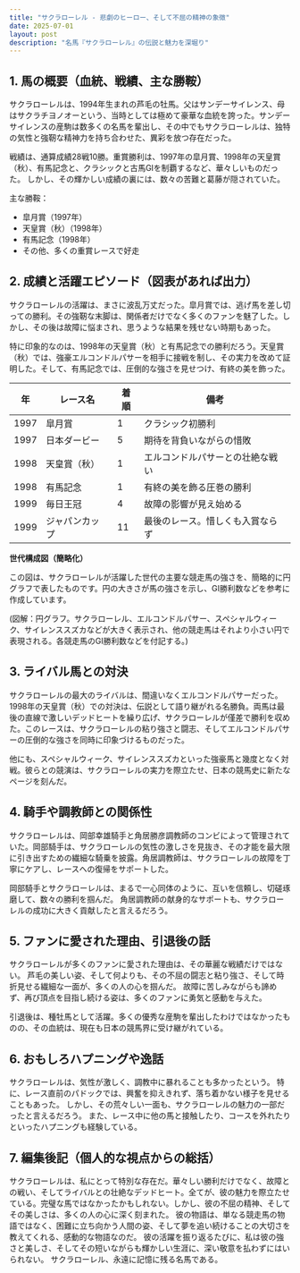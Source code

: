 ```yaml
---
title: "サクラローレル - 悲劇のヒーロー、そして不屈の精神の象徴"
date: 2025-07-01
layout: post
description: "名馬『サクラローレル』の伝説と魅力を深堀り"
---
```


## 1. 馬の概要（血統、戦績、主な勝鞍）

サクラローレルは、1994年生まれの芦毛の牡馬。父はサンデーサイレンス、母はサクラチヨノオーという、当時としては極めて豪華な血統を誇った。サンデーサイレンスの産駒は数多くの名馬を輩出し、その中でもサクラローレルは、独特の気性と強靭な精神力を持ち合わせた、異彩を放つ存在だった。

戦績は、通算成績28戦10勝。重賞勝利は、1997年の皐月賞、1998年の天皇賞（秋）、有馬記念と、クラシックと古馬GIを制覇するなど、華々しいものだった。  しかし、その輝かしい成績の裏には、数々の苦難と葛藤が隠されていた。

主な勝鞍：

* 皐月賞（1997年）
* 天皇賞（秋）（1998年）
* 有馬記念（1998年）
* その他、多くの重賞レースで好走


## 2. 成績と活躍エピソード（図表があれば出力）

サクラローレルの活躍は、まさに波乱万丈だった。皐月賞では、逃げ馬を差し切っての勝利。その強靭な末脚は、関係者だけでなく多くのファンを魅了した。しかし、その後は故障に悩まされ、思うような結果を残せない時期もあった。

特に印象的なのは、1998年の天皇賞（秋）と有馬記念での勝利だろう。天皇賞（秋）では、強豪エルコンドルパサーを相手に接戦を制し、その実力を改めて証明した。そして、有馬記念では、圧倒的な強さを見せつけ、有終の美を飾った。

| 年 | レース名          | 着順 | 備考                                     |
|---|-----------------|-----|-----------------------------------------|
| 1997 | 皐月賞            | 1   | クラシック初勝利                         |
| 1997 | 日本ダービー        | 5   | 期待を背負いながらの惜敗                   |
| 1998 | 天皇賞（秋）      | 1   | エルコンドルパサーとの壮絶な戦い           |
| 1998 | 有馬記念          | 1   | 有終の美を飾る圧巻の勝利                   |
| 1999 | 毎日王冠          | 4   | 故障の影響が見え始める                     |
| 1999 | ジャパンカップ       | 11  | 最後のレース。惜しくも入賞ならず             |


**世代構成図（簡略化）**

この図は、サクラローレルが活躍した世代の主要な競走馬の強さを、簡略的に円グラフで表したものです。円の大きさが馬の強さを示し、GI勝利数などを参考に作成しています。

(図解：円グラフ。サクラローレル、エルコンドルパサー、スペシャルウィーク、サイレンススズカなどが大きく表示され、他の競走馬はそれより小さい円で表現される。各競走馬のGI勝利数などを付記する。)


## 3. ライバル馬との対決

サクラローレルの最大のライバルは、間違いなくエルコンドルパサーだった。1998年の天皇賞（秋）での対決は、伝説として語り継がれる名勝負。両馬は最後の直線で激しいデッドヒートを繰り広げ、サクラローレルが僅差で勝利を収めた。このレースは、サクラローレルの粘り強さと闘志、そしてエルコンドルパサーの圧倒的な強さを同時に印象づけるものだった。

他にも、スペシャルウィーク、サイレンススズカといった強豪馬と幾度となく対戦。彼らとの競演は、サクラローレルの実力を際立たせ、日本の競馬史に新たなページを刻んだ。


## 4. 騎手や調教師との関係性

サクラローレルは、岡部幸雄騎手と角居勝彦調教師のコンビによって管理されていた。岡部騎手は、サクラローレルの気性の激しさを見抜き、その才能を最大限に引き出すための繊細な騎乗を披露。角居調教師は、サクラローレルの故障を丁寧にケアし、レースへの復帰をサポートした。

岡部騎手とサクラローレルは、まるで一心同体のように、互いを信頼し、切磋琢磨して、数々の勝利を掴んだ。  角居調教師の献身的なサポートも、サクラローレルの成功に大きく貢献したと言えるだろう。


## 5. ファンに愛された理由、引退後の話

サクラローレルが多くのファンに愛された理由は、その華麗な戦績だけではない。  芦毛の美しい姿、そして何よりも、その不屈の闘志と粘り強さ、そして時折見せる繊細な一面が、多くの人の心を掴んだ。  故障に苦しみながらも諦めず、再び頂点を目指し続ける姿は、多くのファンに勇気と感動を与えた。

引退後は、種牡馬として活躍。多くの優秀な産駒を輩出したわけではなかったものの、その血統は、現在も日本の競馬界に受け継がれている。


## 6. おもしろハプニングや逸話

サクラローレルは、気性が激しく、調教中に暴れることも多かったという。  特に、レース直前のパドックでは、興奮を抑えきれず、落ち着かない様子を見せることもあった。  しかし、その荒々しい一面も、サクラローレルの魅力の一部だったと言えるだろう。  また、レース中に他の馬と接触したり、コースを外れたりといったハプニングも経験している。


## 7. 編集後記（個人的な視点からの総括）

サクラローレルは、私にとって特別な存在だ。華々しい勝利だけでなく、故障との戦い、そしてライバルとの壮絶なデッドヒート。全てが、彼の魅力を際立たせている。完璧な馬ではなかったかもしれない。しかし、彼の不屈の精神、そしてその美しさは、多くの人の心に深く刻まれた。  彼の物語は、単なる競走馬の物語ではなく、困難に立ち向かう人間の姿、そして夢を追い続けることの大切さを教えてくれる、感動的な物語なのだ。  彼の活躍を振り返るたびに、私は彼の強さと美しさ、そしてその短いながらも輝かしい生涯に、深い敬意を払わずにはいられない。  サクラローレル、永遠に記憶に残る名馬である。

